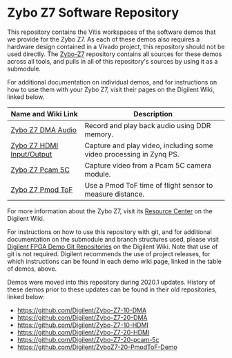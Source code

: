 # Zybo Z7 Software Repository

This repository contains the Vitis workspaces of the software demos that we provide for the Zybo Z7. As each of these demos also requires a hardware design contained in a Vivado project, this repository should not be used directly. The [Zybo-Z7](https://github.com/Digilent/Zybo-Z7) repository contains all sources for these demos across all tools, and pulls in all of this repository's sources by using it as a submodule.

For additional documentation on individual demos, and for instructions on how to use them with your Zybo Z7, visit their pages on the Digilent Wiki, linked below.

| Name and Wiki Link | Description |
|--------------------|-------------|
| [Zybo Z7 DMA Audio](https://reference.digilentinc.com/reference/programmable-logic/zybo-z7/demos/dma-audio) | Record and play back audio using DDR memory. |
| [Zybo Z7 HDMI Input/Output](https://reference.digilentinc.com/reference/programmable-logic/zybo-z7/demos/hdmi) | Capture and play video, including some video processing in Zynq PS. |
| [Zybo Z7 Pcam 5C](https://reference.digilentinc.com/reference/programmable-logic/zybo-z7/demos/pcam-5c) | Capture video from a Pcam 5C camera module. |
| [Zybo Z7 Pmod ToF](https://reference.digilentinc.com/reference/programmable-logic/zybo-z7/demos/pmod-tof) | Use a Pmod ToF time of flight sensor to measure distance. |

For more information about the Zybo Z7, visit its [Resource Center](https://reference.digilentinc.com/reference/programmable-logic/zybo-z7/start) on the Digilent Wiki.

For instructions on how to use this repository with git, and for additional documentation on the submodule and branch structures used, please visit [Digilent FPGA Demo Git Repositories](https://reference.digilentinc.com/reference/programmable-logic/documents/git) on the Digilent Wiki. Note that use of git is not required. Digilent recommends the use of project releases, for which instructions can be found in each demo wiki page, linked in the table of demos, above.

Demos were moved into this repository during 2020.1 updates. History of these demos prior to these updates can be found in their old repositories, linked below:
* https://github.com/Digilent/Zybo-Z7-10-DMA
* https://github.com/Digilent/Zybo-Z7-20-DMA
* https://github.com/Digilent/Zybo-Z7-10-HDMI
* https://github.com/Digilent/Zybo-Z7-20-HDMI
* https://github.com/Digilent/Zybo-Z7-20-pcam-5c
* https://github.com/Digilent/ZyboZ7-20-PmodToF-Demo

